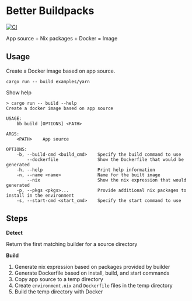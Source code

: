 # Better Buildpacks

[![CI](https://github.com/railwayapp/bb/actions/workflows/ci.yml/badge.svg)](https://github.com/railwayapp/bb/actions/workflows/ci.yml)

App source + Nix packages + Docker = Image

## Usage

Create a Docker image based on app source.

```
cargo run -- build examples/yarn
```

Show help

```
> cargo run -- build --help
Create a docker image based on app source

USAGE:
    bb build [OPTIONS] <PATH>

ARGS:
    <PATH>    App source

OPTIONS:
    -b, --build-cmd <build_cmd>    Specify the build command to use
        --dockerfile               Show the Dockerfile that would be generated
    -h, --help                     Print help information
    -n, --name <name>              Name for the built image
        --nix                      Show the nix expression that would generated
    -p, --pkgs <pkgs>...           Provide additional nix packages to install in the environment
    -s, --start-cmd <start_cmd>    Specify the start command to use
```

## Steps

**Detect**

Return the first matching builder for a source directory

**Build**

1. Generate nix expression based on packages provided by builder
2. Generate Dockerfile based on install, build, and start commands
3. Copy app source to a temp directory
4. Create `environment.nix` and `Dockerfile` files in the temp directory
5. Build the temp directory with Docker
